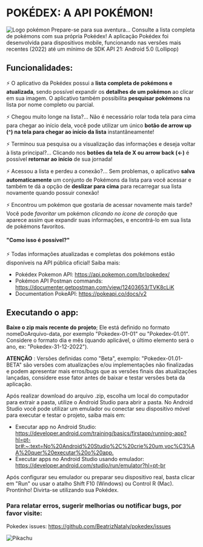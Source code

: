 # POKÉDEX: A API POKÉMON!

![Logo pokémon](https://logodownload.org/wp-content/uploads/2017/08/pokemon-logo-8.png)
Prepare-se para sua aventura... Consulte a lista completa de pokémons com sua própria Pokédex!
A aplicação Pokédex foi desenvolvida para dispositivos mobile, funcionando nas versões mais recentes (2022) até um mínimo de SDK API 21: Android 5.0 (Lollipop)

## Funcionalidades:
⚡️ O aplicativo da Pokédex possui a **lista completa de pokémons e atualizada**, sendo possível expandir os **detalhes de um pokémon** ao clicar em sua imagem. O aplicativo também possibilita **pesquisar pokémons** na lista por nome completo ou parcial.

⚡️ Chegou muito longe na lista?... Não é necessário rolar toda tela para cima para chegar ao início dela, você pode utilizar um único **botão de arrow up (^) na tela para chegar ao início da lista** instantâneamente!

⚡️ Terminou sua pesquisa ou a visualização das informações e deseja voltar à lista principal?... Clicando nos **botões da tela de X ou arrow back (<-)** é possível **retornar ao início** de sua jornada!

⚡️ Acessou a lista e perdeu a conexão?... Sem problemas, o aplicativo **salva automaticamente** um conjunto de Pokémons da lista para você acessar e também te dá a opção de **deslizar para cima** para recarregar sua lista novamente quando possuir conexão!

⚡️ Encontrou um pokémon que gostaria de acessar novamente mais tarde? Você pode *favoritar* um pokémon *clicando no ícone de coração* que aparece assim que expandir suas informações, e encontrá-lo em sua lista de pokémons favoritos.

#### "Como isso é possível?"
⚡️ Todas informações atualizadas e completas dos pokémons estão disponíveis na API pública oficial! Saiba mais:
* Pokédex Pokemon API: <https://api.pokemon.com/br/pokedex/>
* Pokémon API Postman commands: <https://documenter.getpostman.com/view/12403653/TVK8cLiK>
* Documentation PokeAPI: <https://pokeapi.co/docs/v2>

## Executando o app:
**Baixe o zip mais recente do projeto**; Ele está definido no formato nomeDoArquivo-data, por exemplo "Pokedex-01-01" ou "Pokedex-01.01". Considere o formato dia e mês (quando aplicável, o último elemento será o ano, ex: "Pokedex-31-12-2022").

**ATENÇÃO** : Versões definidas como "Beta", exemplo: "Pokedex-01.01-BETA" são versões com atualizações e/ou implementações não finalizadas e podem apresentar mais erros/bugs que as versões finais das atualizações lançadas, considere esse fator antes de baixar e testar versões beta da aplicação.

Após realizar download do arquivo .zip, escolha um local do computador para extrair a pasta, utilize o Android Studio para abrir a pasta.
No Android Studio você pode utilizar um emulador ou conectar seu dispositivo móvel para executar e testar o projeto, saiba mais em:

* Executar app no Android Studio: <https://developer.android.com/training/basics/firstapp/running-app?hl=pt-br#:~:text=No%20Android%20Studio%2C%20crie%20um,voc%C3%AA%20quer%20executar%20o%20app.>
* Executar apps no Android Studio usando emulador: <https://developer.android.com/studio/run/emulator?hl=pt-br>

Após configurar seu emulador ou preparar seu dispositivo real, basta clicar em "Run" ou usar o atalho Shift F10 (Windows) ou Control R (Mac). Prontinho! Divirta-se utilizando sua Pokédex.

### Para relatar erros, sugerir melhorias ou notificar bugs, por favor visite:
Pokedex issues: <https://github.com/BeatrizNataly/pokedex/issues>

![Pikachu](https://imagensemoldes.com.br/wp-content/uploads/2020/04/Pikachu-Pok%C3%A9mon-PNG.png)
